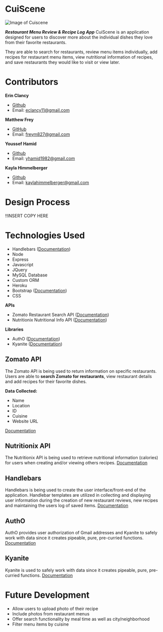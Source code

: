 # CuiScene 
![Image of Cuiscene](https://via.placeholder.com/350x200)

***Restaurant Menu Review & Recipe Log App***
CuiScene is an application designed for users to discover more about the individual dishes they love from their favorite restaurants. 

They are able to search for restaurants, review menu items individually, add recipes for restaurant menu items, view nutritional information of recipes, and save restaurants they would like to visit or view later. 

# Contributors
**Erin Clancy** 
- [Github](https://github.com/noplanetnoparty/)
- Email: [eclancy11@gmail.com](mailto:eclancy11@gmail.com)

**Matthew Frey**
- [GitHub](https://github.com/freym827)
- Email: [freym827@gmail.com](mailto:freym827@gmail.com)

**Youssef Hamid**
- [Github](https://github.com/hamidyou)
- Email: [yhamid1982@gmail.com](mailto:yhamid1982@gmail.com)

**Kayla Himmelberger**
- [Github](https://github.com/kaylahimmel)
- Email: [kaylahimmelberger@gmail.com](mailto:kaylahimmelberger@gmail.com)
# Design Process

!!INSERT COPY HERE

# Technologies Used
- Handlebars ([Documentation](http://handlebarsjs.com/))
- Node
- Express
- Javascript
- JQuery
- MySQL Database
- Custom ORM
- Heroku
- Bootstrap ([Documentation](https://getbootstrap.com/docs/4.1/getting-started/introduction/))
- CSS

**APIs**
- Zomato Restaurant Search API ([Documentation](https://developers.zomato.com/documentation))
- Nutritionix Nutritional Info API ([Documentation](https://docs.google.com/document/d/1_q-K-ObMTZvO0qUEAxROrN3bwMujwAN25sLHwJzliK0/edit))

**Libraries**
- AuthO ([Documentation](https://devcenter.heroku.com/articles/auth0))
- Kyanite ([Documentation](http://kyanite.dusty.codes/))
## Zomato API
The Zomato API is being used to return information on specific restaurants. Users are able to **search Zomato for restaurants**, view restaurant details and add recipes for their favorite dishes. 

**Data Collected:**
- Name
- Location
- ID
- Cuisine
- Website URL

[Documentation](https://developers.zomato.com/documentation)
## Nutritionix API
The Nutritionix API is being used to retrieve nutritional information (calories) for users when creating and/or viewing others recipes. 
[Documentation](https://docs.google.com/document/d/1_q-K-ObMTZvO0qUEAxROrN3bwMujwAN25sLHwJzliK0/edit)
## Handlebars
Handlebars is being used to create the user interface/front-end of the application. Handlebar templates are utilized in collecting and displaying user information during the creation of new restaurant reviews, new recipes and maintaining the users log of saved items.
[Documentation](http://handlebarsjs.com/)
## AuthO 

AuthO provides user authorization of Gmail addresses and Kyanite to safely work with data since it creates pipeable, pure, pre-curried functions.
[Documentation](https://devcenter.heroku.com/articles/auth0)
## Kyanite

Kyanite is used to safely work with data since it creates pipeable, pure, pre-curried functions.
[Documentation](http://kyanite.dusty.codes/)


# Future Development
- Allow users to upload photo of their recipe
- Include photos from restaurant menus  
- Offer search functionality by meal time as well as city/neighborhood    
- Filter menu items by cuisine